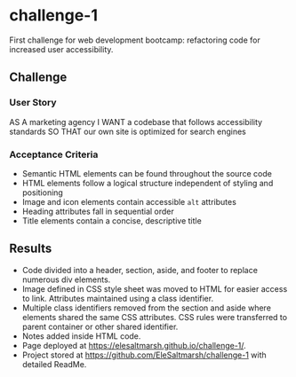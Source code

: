 # challenge-1
First challenge for web development bootcamp: refactoring code for increased user accessibility.

## Challenge 

### User Story

AS A marketing agency
I WANT a codebase that follows accessibility standards
SO THAT our own site is optimized for search engines

### Acceptance Criteria

* Semantic HTML elements can be found throughout the source code
* HTML elements follow a logical structure independent of styling and positioning
* Image and icon elements contain accessible `alt` attributes
* Heading attributes fall in sequential order
* Title elements contain a concise, descriptive title

## Results

- Code divided into a header, section, aside, and footer to replace numerous div elements.
- Image defined in CSS style sheet was moved to HTML for easier access to link. Attributes maintained using a class identifier.
- Multiple class identifiers removed from the section and aside where elements shared the same CSS attributes. CSS rules were transferred to parent container or other shared identifier.
- Notes added inside HTML code.
- Page deployed at https://elesaltmarsh.github.io/challenge-1/. 
- Project stored at https://github.com/EleSaltmarsh/challenge-1 with detailed ReadMe.